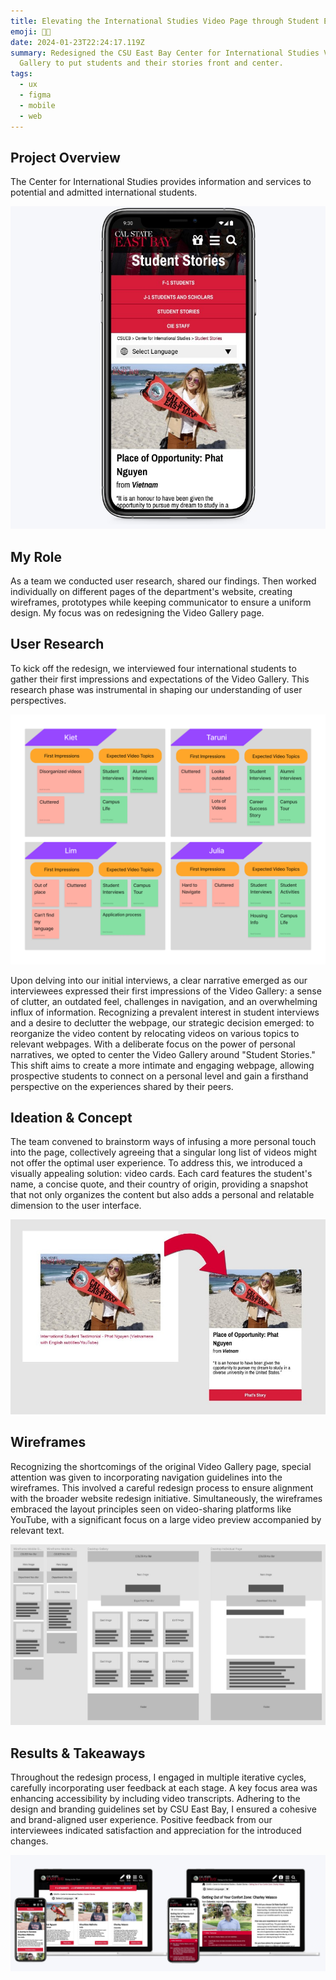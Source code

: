 ```yaml
---
title: Elevating the International Studies Video Page through Student Experiences
emoji: 👨‍🎓
date: 2024-01-23T22:24:17.119Z
summary: Redesigned the CSU East Bay Center for International Studies Video
  Gallery to put students and their stories front and center.
tags:
  - ux
  - figma
  - mobile
  - web
---
```

## **Project Overview**

The Center for International Studies provides information and services to potential and admitted international students.

![](/src/assets/img/65add3e3dba71fccffa9b423_screenshot-2024-01-21-182918.jpg)

## My Role

A﻿s a team we conducted user research, shared our findings. Then worked individually on different pages of the department's website, creating wireframes, prototypes while keeping communicator to ensure a uniform design. My focus was on redesigning the Video Gallery page.

## U﻿ser Research

To kick off the redesign, we interviewed four international students to gather their first impressions and expectations of the Video Gallery. This research phase was instrumental in shaping our understanding of user perspectives.

![Interview responses](/src/assets/img/65ac6fa126cb9720be3c4c4a_student-interview-responses.png)

Upon delving into our initial interviews, a clear narrative emerged as our interviewees expressed their first impressions of the Video Gallery: a sense of clutter, an outdated feel, challenges in navigation, and an overwhelming influx of information. Recognizing a prevalent interest in student interviews and a desire to declutter the webpage, our strategic decision emerged: to reorganize the video content by relocating videos on various topics to relevant webpages. With a deliberate focus on the power of personal narratives, we opted to center the Video Gallery around "Student Stories." This shift aims to create a more intimate and engaging webpage, allowing prospective students to connect on a personal level and gain a firsthand perspective on the experiences shared by their peers.

## I﻿deation & Concept

The team convened to brainstorm ways of infusing a more personal touch into the page, collectively agreeing that a singular long list of videos might not offer the optimal user experience. To address this, we introduced a visually appealing solution: video cards. Each card features the student's name, a concise quote, and their country of origin, providing a snapshot that not only organizes the content but also adds a personal and relatable dimension to the user interface.

![Diagram of original Video previews and new video cards](/src/assets/img/65af2d05e353e97933b57f4a_sharedscreenshot.jpg)

## W﻿ireframes

Recognizing the shortcomings of the original Video Gallery page, special attention was given to incorporating navigation guidelines into the wireframes. This involved a careful redesign process to ensure alignment with the broader website redesign initiative. Simultaneously, the wireframes embraced the layout principles seen on video-sharing platforms like YouTube, with a significant focus on a large video preview accompanied by relevant text.

![wireframes](/src/assets/img/65add548947696c701055860_wireframes.jpg)

## R﻿esults & Takeaways

Throughout the redesign process, I engaged in multiple iterative cycles, carefully incorporating user feedback at each stage. A key focus area was enhancing accessibility by including video transcripts. Adhering to the design and branding guidelines set by CSU East Bay, I ensured a cohesive and brand-aligned user experience. Positive feedback from our interviewees indicated satisfaction and appreciation for the introduced changes. 

![Final iteration](/src/assets/img/65af416e905e5b94eded0b06_untitled.png)